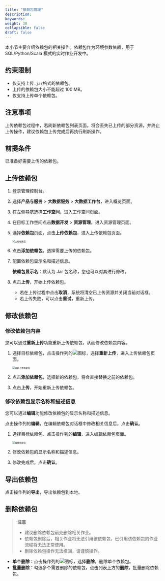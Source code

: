 ```yaml
---
title: "依赖包管理"
description:  
keywords: 
weight: 30
collapsible: false
draft: false
---
```


本小节主要介绍依赖包的相关操作。依赖包作为环境参数依赖，用于 SQL/Python/Scala 模式的实时作业开发中。

## 约束限制

- 仅支持上传`.jar`格式的依赖包。
- 上传的依赖包大小不能超过 100 MB。
- 仅支持上传单个依赖包。

## 注意事项

上传依赖包过程中，若刷新依赖包列表页面，将会丢失已上传的部分资源，并终止上传操作，建议依赖包上传完成后再执行刷新操作。

## 前提条件

已准备好需要上传的依赖包。

## 上传依赖包

1. 登录管理控制台。
2. 选择**产品与服务** > **大数据服务** > **大数据工作台**，进入概览页面。
3. 在左侧导航选择**工作空间**，进入工作空间页面。
4. 在目标工作空间点击**数据开发** > **资源管理**，进入资源管理页面。
5. 选择**依赖包**页面，点击**上传依赖包**，进入上传依赖包页面。
   
   <img src="/bigdata/databench/_images/upload_dependent.png" alt="上传依赖包" style="zoom:50%;" />

6. 点击**添加依赖包**，选择需要上传的依赖包。
7. 配置依赖包显示名和描述信息。
   
   **依赖包显示名**：默认为 Jar 包名称，您也可以对其进行修改。

8. 点击**上传**，开始上传依赖包。

   - 若在上传过程中点击**取消**，系统将清空已上传资源并关闭当前对话框。
   - 若上传失败，可以点击**重试**，重新上传。

## 修改依赖包

### 修改依赖包内容

您可以通过**重新上传**功能重新上传依赖包，从而修改依赖包内容。

1. 选择目标依赖包，点击操作列的![](../../../../_images/icon_more_cluster.png)图标，选择**重新上传**，进入上传依赖包页面。

   <img src="/bigdata/databench/_images/reload_dependent.png" alt="重新上传依赖包" style="zoom:50%;" />

2. 点击**添加依赖包**，选择新的依赖包，将会直接替换之前的依赖包。
3. 点击**上传**，开始重新上传依赖包。

### 修改依赖包显示名称和描述信息

您可以通过**编辑**功能修改依赖包的显示名称和描述信息。

点击操作列的**编辑**，在编辑依赖包对话框中修改相关信息后，点击**确认**。

1. 选择目标依赖包，点击操作列的**编辑**，进入编辑依赖包页面。

   <img src="/bigdata/databench/_images/edit_dependent.png" alt="编辑依赖包" style="zoom:50%;" />

2. 修改依赖包的显示名称和描述信息。
3. 修改完成后，点击**确认**。

## 导出依赖包

点击操作列的**导出**，导出依赖包到本地。

## 删除依赖包

> **注意**
> 
> - 建议删除依赖包前先删除相关作业。
> - 依赖包删除后，相关作业将无法引用该依赖包，已引用该依赖包的作业流程将无法正常使用。
> - 删除依赖包操作无法撤回，请谨慎操作。

- **单个删除**：点击操作列的![](../../../../_images/icon_more_cluster.png)图标，选择**删除**，删除单个依赖包。
- **批量删除**：勾选多个需要删除的依赖包，点击列表上方的**删除**，批量删除依赖包。